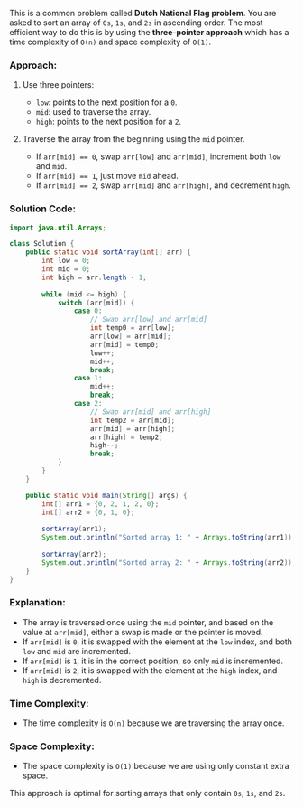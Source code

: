 This is a common problem called **Dutch National Flag problem**. You are asked to sort an array of `0s`, `1s`, and `2s` in ascending order. The most efficient way to do this is by using the **three-pointer approach** which has a time complexity of `O(n)` and space complexity of `O(1)`.

### Approach:
1. Use three pointers: 
   - `low`: points to the next position for a `0`.
   - `mid`: used to traverse the array.
   - `high`: points to the next position for a `2`.
   
2. Traverse the array from the beginning using the `mid` pointer.
   - If `arr[mid] == 0`, swap `arr[low]` and `arr[mid]`, increment both `low` and `mid`.
   - If `arr[mid] == 1`, just move `mid` ahead.
   - If `arr[mid] == 2`, swap `arr[mid]` and `arr[high]`, and decrement `high`.

### Solution Code:

```java
import java.util.Arrays;

class Solution {
    public static void sortArray(int[] arr) {
        int low = 0;
        int mid = 0;
        int high = arr.length - 1;
        
        while (mid <= high) {
            switch (arr[mid]) {
                case 0:
                    // Swap arr[low] and arr[mid]
                    int temp0 = arr[low];
                    arr[low] = arr[mid];
                    arr[mid] = temp0;
                    low++;
                    mid++;
                    break;
                case 1:
                    mid++;
                    break;
                case 2:
                    // Swap arr[mid] and arr[high]
                    int temp2 = arr[mid];
                    arr[mid] = arr[high];
                    arr[high] = temp2;
                    high--;
                    break;
            }
        }
    }

    public static void main(String[] args) {
        int[] arr1 = {0, 2, 1, 2, 0};
        int[] arr2 = {0, 1, 0};
        
        sortArray(arr1);
        System.out.println("Sorted array 1: " + Arrays.toString(arr1));  // Output: [0, 0, 1, 2, 2]
        
        sortArray(arr2);
        System.out.println("Sorted array 2: " + Arrays.toString(arr2));  // Output: [0, 0, 1]
    }
}
```

### Explanation:
- The array is traversed once using the `mid` pointer, and based on the value at `arr[mid]`, either a swap is made or the pointer is moved.
- If `arr[mid]` is `0`, it is swapped with the element at the `low` index, and both `low` and `mid` are incremented.
- If `arr[mid]` is `1`, it is in the correct position, so only `mid` is incremented.
- If `arr[mid]` is `2`, it is swapped with the element at the `high` index, and `high` is decremented.

### Time Complexity:
- The time complexity is `O(n)` because we are traversing the array once.

### Space Complexity:
- The space complexity is `O(1)` because we are using only constant extra space.

This approach is optimal for sorting arrays that only contain `0s`, `1s`, and `2s`.